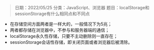 > 日期：2022/05/25
分类：JavaScript、浏览器
题目：localStorage和sessionStorage有什么相同点和不同点

- 在存储空间方面两者是一样大的，一般情况下为5兆；
- 两者都存储在浏览器中，不参与和服务器端的通信；
- localStorage永久性存储，只要不主动删除则一直存在；
- sessionStorage会话性存储，即关闭页面或者浏览器后被清除。